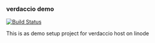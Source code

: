 ### verdaccio demo 

[![Build Status](https://drone.paultaku.tw/api/badges/Paul0716/verdaccio-demo/status.svg)](https://drone.paultaku.tw/Paul0716/verdaccio-demo)

This is as demo setup project for verdaccio host on linode

